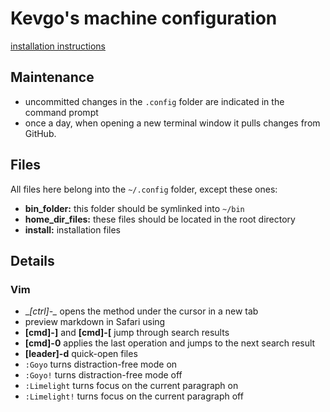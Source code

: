 # Kevgo's machine configuration

[installation instructions](install.md)


## Maintenance

- uncommitted changes in the `.config` folder are indicated in the command prompt
- once a day,
  when opening a new terminal window
  it pulls changes from GitHub.


## Files

All files here belong into the `~/.config` folder, except these ones:
- __bin_folder:__ this folder should be symlinked into `~/bin`
- __home_dir_files:__ these files should be located in the root directory
- __install:__ installation files


## Details

### Vim

- __[ctrl]-\__ opens the method under the cursor in a new tab
- preview markdown in Safari using
- __[cmd]-]__ and __[cmd]-[__ jump through search results
- __[cmd]-0__ applies the last operation and jumps to the next search result
- __[leader]-d__  quick-open files
- `:Goyo` turns distraction-free mode on
- `:Goyo!` turns distraction-free mode off
- `:Limelight` turns focus on the current paragraph on
- `:Limelight!` turns focus on the current paragraph off
